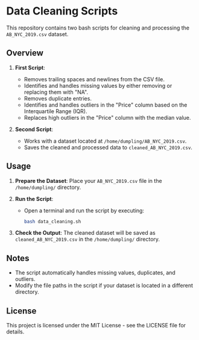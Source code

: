 # Data Cleaning Scripts

This repository contains two bash scripts for cleaning and processing the `AB_NYC_2019.csv` dataset.

## Overview

1. **First Script**:
   - Removes trailing spaces and newlines from the CSV file.
   - Identifies and handles missing values by either removing or replacing them with "NA".
   - Removes duplicate entries.
   - Identifies and handles outliers in the "Price" column based on the Interquartile Range (IQR).
   - Replaces high outliers in the "Price" column with the median value.

2. **Second Script**:
   - Works with a dataset located at `/home/dumpling/AB_NYC_2019.csv`.
   - Saves the cleaned and processed data to `cleaned_AB_NYC_2019.csv`.

## Usage

1. **Prepare the Dataset**: Place your `AB_NYC_2019.csv` file in the `/home/dumpling/` directory.
   
2. **Run the Script**:
   - Open a terminal and run the script by executing:
     ```bash
     bash data_cleaning.sh
     ```

3. **Check the Output**: The cleaned dataset will be saved as `cleaned_AB_NYC_2019.csv` in the `/home/dumpling/` directory.

## Notes
- The script automatically handles missing values, duplicates, and outliers.
- Modify the file paths in the script if your dataset is located in a different directory.

## License
This project is licensed under the MIT License - see the LICENSE file for details.
